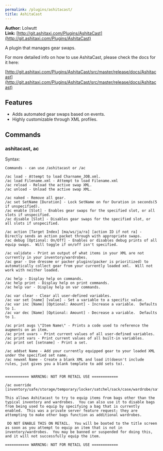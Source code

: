 ```yaml
---
permalink: /plugins/ashitacast/
title: AshitaCast
---
```


**Author:** Lolwutt<br/>
**Link:** [http://git.ashitaxi.com/Plugins/AshitaCast](http://git.ashitaxi.com/Plugins/AshitaCast)

A plugin that manages gear swaps.

For more detailed info on how to use AshitaCast, please check the docs for it here:

[http://git.ashitaxi.com/Plugins/AshitaCast/src/master/release/docs/Ashitacast](http://git.ashitaxi.com/Plugins/AshitaCast/src/master/release/docs/Ashitacast)

## Features

  * Adds automated gear swaps based on events.
  * Highly customizable through XML profiles.

## Commands

### ashitacast, ac
Syntax:
```
Commands - can use /ashitacast or /ac

/ac load - Attempt to load Charname_JOB.xml.
/ac load Filename.xml - Attempt to load Filename.xml
/ac reload - Reload the active swap XML.
/ac unload - Unload the active swap XML.

/ac naked - Remove all gear.
/ac set SetName [Duration] - Lock SetName on for Duration in seconds(5 if unspecified).
/ac enable [Slot] - Enables gear swaps for the specified slot, or all slots if unspecified.
/ac disable [Slot] - Disables gear swaps for the specified slot, or all slots if unspecified.

/ac action [Target Index] [ma/ws/ja/ra] [action ID if not ra] - Directly sends an action packet through with appropriate swaps.
/ac debug [Optional: On/Off] - Enables or disables debug prints of all equip swaps.  Will toggle if on/off isn't specified.

/ac validate - Print an output of what items in your XML are not currently in your inventory/wardrobes.
/ac gear - Use dressme or packer plugins(packer is prioritized) to automatically collect gear from your currently loaded xml.  Will not work with neither loaded.

/ac help - Display help on commands.
/ac help print - Display help on print commands.
/ac help var - Display help on var commands.

/ac var clear - Clear all user-defined variables.
/ac var set [name] [value] - Set a variable to a specific value.
/ac var inc [Name] [Optional: Amount] - Increase a variable.  Defaults to 1.
/ac var dec [Name] [Optional: Amount] - Decrease a variable.  Defaults to 1.

/ac print augs \"Item Name\" - Prints a code used to reference the augments on an item.
/ac print uvars - Print current values of all user-defined variables.
/ac print vars - Print current values of all built-in variables.
/ac print set [setname] - Print a set.

/ac addset Name - Add your currently equipped gear to your loaded XML under the specified set name.
/ac newxml Name - Create a blank XML and load it(doesn't include rules, just gives you a blank template to add sets to).


=========== WARNING: NOT FOR RETAIL USE ============

/ac override [inventory/safe/storage/temporary/locker/satchel/sack/case/wardrobe/safe2/wardrobe2/wardrobe3/wardrobe4]

This allows Ashitacast to try to equip items from bags other than the typical inventory and wardrobes.  You can also use it to disable bags from being used to equip by specifying a bag that is currently enabled.  This was a private server feature request; they are attempting to make other bags function as additional wardrobes.

 DO NOT ENABLE THIS ON RETAIL.  You will be booted to the title screen as soon as you attempt to equip an item that is not in inventory/wardrobes.  You may be banned or suspended for doing this, and it will not successfully equip the item.
 
=========== WARNING: NOT FOR RETAIL USE ============
```